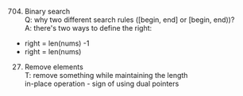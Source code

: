 704. Binary search   
Q: why two different search rules ([begin, end] or [begin, end))?  
A: there's two ways to define the right:  
- right = len(nums) -1 
- right = len(nums)

27. Remove elements    
T: remove something while maintaining the length    
   in-place operation - sign of using dual pointers 
